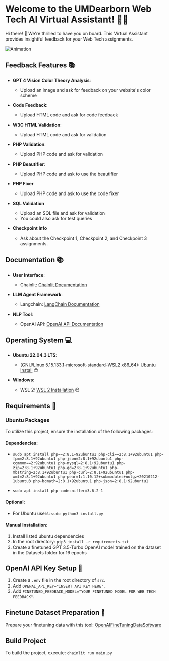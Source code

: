 # Welcome to the UMDearborn Web Tech AI Virtual Assistant! 🚀🤖

Hi there! 👋 We're thrilled to have you on board. This Virtual Assistant provides insightful feedback for your Web Tech assignments.

![Animation](https://github.com/BinaryBills/IntegratingChatGPTInWebTech/assets/84648682/faad56f7-6a23-4973-903c-fcf38f98cfcc)

## Feedback Features 📚

- **GPT 4 Vision Color Theory Analysis**: 
  - Upload an image and ask for feedback on your website's color scheme 

- **Code Feedback**: 
  - Upload HTML code and ask for code feedback

- **W3C HTML Validation**: 
  - Upload HTML code and ask for validation

- **PHP Validation**: 
  - Upload PHP code and ask for validation

- **PHP Beautifier**: 
  - Upload PHP code and ask to use the beautifier

- **PHP Fixer**
  - Upload PHP code and ask to use the code fixer

- **SQL Validation**
  - Upload an SQL file and ask for validation
  - You could also ask for test queries

- **Checkpoint Info**
   - Ask about the Checkpoint 1, Checkpoint 2, and Checkpoint 3 assignments.

## Documentation 📚

- **User Interface**: 
  - Chainlit: [Chainlit Documentation](https://docs.chainlit.io) 

- **LLM Agent Framework**: 
  - Langchain: [LangChain Documentation](https://python.langchain.com/docs/get_started/introduction) 

- **NLP Tool**: 
  - OpenAI API: [OpenAI API Documentation](https://platform.openai.com/docs/overview) 

## Operating System 💻

- **Ubuntu 22.04.3 LTS**: 
  - (GNU/Linux 5.15.133.1-microsoft-standard-WSL2 x86_64): [Ubuntu Install](https://ubuntu.com/download/desktop) 😊

- **Windows**: 
  - WSL 2: [WSL 2 Installation](https://ubuntu.com/wsl) 😊

## Requirements 🔗

### Ubuntu Packages 
To utilize this project, ensure the installation of the following packages:

#### Dependencies:

- `sudo apt install php==2:8.1+92ubuntu1 php-cli==2:8.1+92ubuntu1 php-fpm=2:8.1+92ubuntu1 php-json=2:8.1+92ubuntu1 php-common==2:92ubuntu1 php-mysql=2:8.1+92ubuntu1 php-zip=2:8.1+92ubuntu1 php-gd=2:8.1+92ubuntu1 php-mbstring=2:8.1+92ubuntu1 php-curl=2:8.1+92ubuntu1 php-xml=2:8.1+92ubuntu1 php-pear=1:1.10.12+submodules+notgz+20210212-1ubuntu3 php-bcmath=2:8.1+92ubuntu1 php-json=2:8.1+92ubuntu1`

- `sudo apt install php-codesniffer=3.6.2-1`

#### Optional:
- For Ubuntu users: `sudo python3 install.py`

#### Manual Installation:
1. Install listed ubuntu dependencies
2. In the root directory: `pip3 install -r requirements.txt`
3. Create a finetuned GPT 3.5-Turbo OpenAI model trained on the dataset in the Datasets folder for 16 epochs

## OpenAI API Key Setup 🔑

1. Create a `.env` file in the root directory of `src`.
2. Add `OPENAI_API_KEY="INSERT API KEY HERE"`.
3. Add `FINETUNED_FEEDBACK_MODEL="YOUR FINETUNED MODEL FOR WEB TECH FEEDBACK"`.

## Finetune Dataset Preparation 🔑

Prepare your finetuning data with this tool: [OpenAIFineTuningDataSoftware](https://github.com/BinaryBills/OpenAIFineTuningDataSoftware)

## Build Project

To build the project, execute: `chainlit run main.py`
